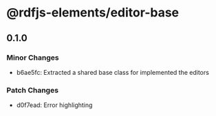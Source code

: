 # @rdfjs-elements/editor-base

## 0.1.0
### Minor Changes

- b6ae5fc: Extracted a shared base class for implemented the editors

### Patch Changes

- d0f7ead: Error highlighting
